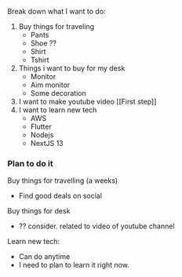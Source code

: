 
Break down what I want to do:
1. Buy things for traveling
	- Pants
	- Shoe ??
	- Shirt
	- Tshirt
2. Things i want to buy for my desk
	- Monitor
	- Aim monitor
	- Some decoration
3. I want to make youtube video
   [[First step]]
4. I want to learn new tech
	- AWS
	- Flutter
	- Nodejs
	- NextJS 13


### Plan to do it

Buy things for travelling (a weeks)
- Find good deals on social 

Buy things for desk
- ?? consider. related to video of youtube channel

Learn new tech:
- Can do anytime
- I need to plan to learn it right now.




